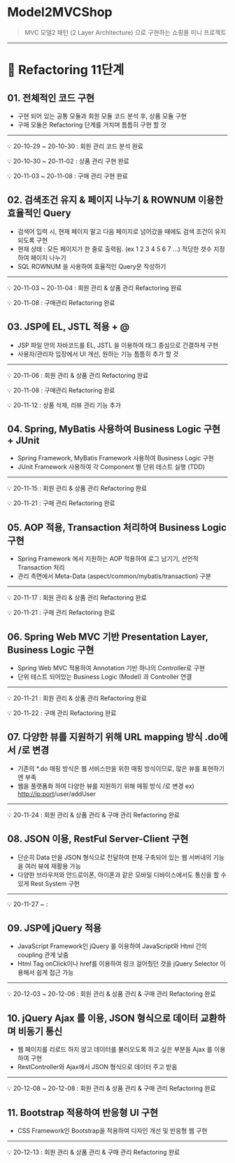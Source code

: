 # Model2MVCShop

> MVC 모델2 패턴 (2 Layer Architecture) 으로 구현하는 쇼핑몰 미니 프로젝트

---

# **📍 Refactoring 11단계**

## **01. 전체적인 코드 구현**

- 구현 되어 있는 공통 모듈과 회원 모듈 코드 분석 후, 상품 모듈 구현
- 구매 모듈은 Refactoring 단계를 거치며 틈틈히 구현 할 것

---

💡 20-10-29 ~ 20-10-30 : 회원 관리 코드 분석 완료

💡 20-10-30 ~ 20-11-02 : 상품 관리 구현 완료

💡 20-11-03 ~ 20-11-08 : 구매 관리 구현 완료

## **02. 검색조건 유지 & 페이지 나누기 & ROWNUM 이용한 효율적인 Query**

- 검색어 입력 시, 현재 페이지 말고 다음 페이지로 넘어갔을 때에도 검색 조건이 유지되도록 구현
- 현재 상태 : 모든 페이지가 한 줄로 출력됨. (ex 1 2 3 4 5 6 7 ...) 적당한 갯수 지정하여 페이지 나누기
- SQL ROWNUM 을 사용하여 효율적인 Query문 작성하기

---

💡 20-11-03 ~ 20-11-04 : 회원 관리 & 상품 관리 Refactoring 완료

💡 20-11-08 : 구매관리 Refactoring 완료

## **03. JSP에 EL, JSTL 적용 + @**

- JSP 파일 안의 자바코드를 EL, JSTL 을 이용하여 태그 중심으로 간결하게 구현
- 사용자/관리자 입장에서 UI 개선, 원하는 기능 틈틈히 추가 할 것

---

💡 20-11-06 : 회원 관리 & 상품 관리 Refactoring 완료

💡 20-11-08 : 구매관리 Refactoring 완료

💡 20-11-12 : 상품 삭제, 리뷰 관리 기능 추가

## **04. Spring, MyBatis 사용하여 Business Logic 구현 + JUnit**

- Spring Framework, MyBatis Framework 사용하여 Business Logic 구현
- JUnit Framework 사용하여 각 Component 별 단위 테스트 실행 (TDD)

---

💡 20-11-15 : 회원 관리 & 상품 관리 Refactoring 완료

💡 20-11-21 : 구매 관리 Refactoring 완료

## **05. AOP 적용, Transaction 처리하여 Business Logic 구현**

- Spring Framework 에서 지원하는 AOP 적용하여 로그 남기기, 선언적 Transaction 처리
- 관리 측면에서 Meta-Data (aspect/common/mybatis/transaction) 구분

---

💡 20-11-17 : 회원 관리 & 상품 관리 Refactoring 완료

💡 20-11-21 : 구매 관리 Refactoring 완료

## **06. Spring Web MVC 기반 Presentation Layer, Business Logic 구현**

- Spring Web MVC 적용하여 Annotation 기반 하나의 Controller로 구현
- 단위 테스트 되어있는 Business Logic (Model) 과 Controller 연결

---

💡 20-11-21 : 회원 관리 & 상품 관리 Refactoring 완료

💡 20-11-22 : 구매 관리 Refactoring 완료 

## **07. 다양한 뷰를 지원하기 위해 URL mapping 방식 .do에서 /로 변경**

- 기존의 *.do 매핑 방식은 웹 서비스만을 위한 매핑 방식이므로, 많은 뷰를 표현하기엔 부족
- 웹을 플랫폼화 하여 다양한 뷰를 지원하기 위해 매핑 방식 /로 변경 ex)  [http://ip:port](http://ip:port)/user/addUser

---

💡 20-11-24 : 회원 관리 & 상품 관리 & 구매 관리 Refactoring 완료

## **08. JSON 이용, RestFul Server-Client 구현**

- 단순히 Data 만을 JSON 형식으로 전달하여 현재 구축되어 있는 웹 서버내의 기능을 여러 뷰에 재활용 가능
- 다양한 브라우저와 안드로이폰, 아이폰과 같은 모바일 디바이스에서도 통신을 할 수 있게 Rest System 구현

---

💡 20-11-27 ~ : 

## **09. JSP에 jQuery 적용**

- JavaScript Framework인 jQuery 를 이용하여 JavaScript와 Html 간의 coupling 관계 낮춤
- Html Tag onClick이나 href를 이용하여 링크 걸어줬던 것을 jQuery Selector 이용해서 쉽게 접근 가능

---

💡 20-12-03 ~ 20-12-06 : 회원 관리 & 상품 관리 & 구매 관리 Refactoring 완료 

## **10. jQuery Ajax 를 이용, JSON 형식으로 데이터 교환하며 비동기 통신**

- 웹 페이지를 리로드 하지 않고 데이터를 불러오도록 하고 싶은 부분을 Ajax 를 이용하여 구현
- RestController와 Ajax에서 JSON 형식으로 데이터 주고 받음

---

💡 20-12-08 ~ 20-12-08 : 회원 관리 & 상품 관리 & 구매 관리 Refactoring 완료 

## **11. Bootstrap 적용하여 반응형 UI 구현**

- CSS Framework인 Bootstrap을 적용하여 디자인 개선 및 반응형 웹 구현

---

💡 20-12-13 : 회원 관리 & 상품 관리 & 구매 관리 Refactoring 완료